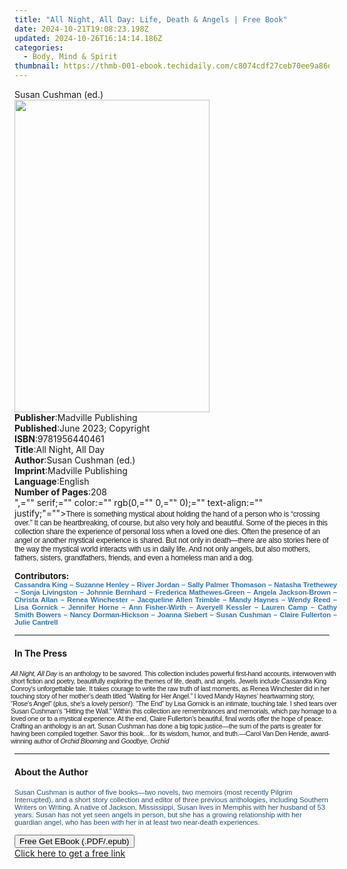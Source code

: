 ```yaml
---
title: "All Night, All Day: Life, Death & Angels | Free Book"
date: 2024-10-21T19:08:23.198Z
updated: 2024-10-26T16:14:14.186Z
categories:
  - Body, Mind & Spirit
thumbnail: https://thmb-001-ebook.techidaily.com/c8074cdf27ceb70ee9a86d8a4d98a79102da75dee6324e36218839cb8d8ed5bf.jpg
---
```

<main id="book-container">
  <div class="flex flex-col">
    <div class="book-brief flex-1 py-6 px-4 sm:p-6 md:py-10 md:px-8">
            <!-- brief-->
      <div class="book-brief-main">
        Susan Cushman (ed.)
      </div>
          </div>
    <div class="book-meta-info flex-1 grid gap-4 col-start-1 col-end-3 row-start-1 sm:mb-6 sm:grid-cols-4 lg:gap-6 lg:col-start-2 lg:row-end-6 lg:row-span-6 lg:mb-0">
      <div class="book-meta-info-left place-content-center mt-4 p-4 text-sm leading-6 col-start-2 col-span-2 dark:text-slate-400">
         <img class="w-full h-500 object-cover rounded-lg sm:h-255 sm:col-span-2 lg:col-span-full" src="https://img-001-ebook.techidaily.com/4a8b9eaee223bc49af4b9a043c4d0a511527f00546d64f7e1d2dbc21523265fc.jpg" alt="" width="312" height="500">
      </div>
      <div class="book-meta-info-right mt-2 col-start-1 row-start-2 col-span-3 self-center">
        <!-- meta data  -->
        <div class="flex flex-col px-4 md:px-8">
                  <div class="flex-1">
            <strong>Publisher</strong>:<span class="px-2">Madville Publishing</span>
          </div>
                  <div class="flex-1">
            <strong>Published</strong>:<span class="px-2">June 2023; Copyright</span>
          </div>
                  <div class="flex-1">
            <strong>ISBN</strong>:<span class="px-2">9781956440461</span>
          </div>
                  <div class="flex-1">
            <strong>Title</strong>:<span class="px-2">All Night, All Day</span>
          </div>
                  <div class="flex-1">
            <strong>Author</strong>:<span class="px-2">Susan Cushman (ed.)</span>
          </div>
                  <div class="flex-1">
            <strong>Imprint</strong>:<span class="px-2">Madville Publishing</span>
          </div>
                  <div class="flex-1">
            <strong>Language</strong>:<span class="px-2">English</span>
          </div>
                  <div class="flex-1">
            <strong>Number of Pages</strong>:<span class="px-2">208</span>
          </div>
                </div>
      </div>
    </div>
    <div class="book-description flex-1 py-6 px-4 sm:p-6 md:py-10 md:px-8">
            <div class="book-description-main">
        <div accordion-content="" id="description">",="" serif;="" color:="" rgb(0,="" 0,="" 0);="" text-align:="" justify;"=""&gt;<span style="font-size: 9pt; font-family: Calibri, sans-serif; letter-spacing: -0.2pt;">There is something mystical about holding the hand of a person who is “crossing over.” It can be heartbreaking, of course, but also very holy and beautiful. Some of the pieces in this collection share the experience of personal loss when a loved one dies. Often the presence of an angel or another mystical experience is shared. But not only in death—there are also stories here of the way the mystical world interacts with us in daily life. And not only angels, but also mothers, fathers, sisters, grandfathers, friends, and even a homeless man and a dog.</span><p></p><strong><span style="font-size: 10pt;">Contributors:</span></strong><p class="MsoQuote" style="margin: 0in -9pt 10pt 0in; line-height: normal; font-size: 10pt; font-family: Calibri, sans-serif; color: rgb(52, 118, 177); text-align: justify;"><b><span style="font-size: 8.5pt; letter-spacing: -0.1pt;">Cassandra King – Suzanne Henley – River Jordan – Sally Palmer Thomason – Natasha Trethewey – Sonja Livingston – Johnnie Bernhard – Frederica Mathewes-Green – Angela Jackson-Brown – Christa Allan – Renea Winchester – Jacqueline Allen Trimble – Mandy Haynes – Wendy Reed – Lisa Gornick – Jennifer Horne – Ann Fisher-Wirth – Averyell Kessler – Lauren Camp – Cathy Smith Bowers – Nancy Dorman-Hickson – Joanna Siebert – Susan Cushman – Claire Fullerton – Julie Cantrell</span></b></p></div>
      </div>
          </div>
    <div class="book-excerpts flex-1 py-6 px-4 sm:p-6 md:py-10 md:px-8">
            <!-- excerpts-->
      <div class="book-excerpts-main">
        <hr> <h4 class="placeholder placeholder-heading"><span>In The Press</span></h4> <p></p><p class="MsoNormal" style="margin: 0in -9pt 0.0001pt -4.5pt; font-size: 12pt; font-family: " times="" new="" roman",="" serif;="" color:="" rgb(0,="" 0,="" 0);="" text-align:="" justify;"=""><i><span style="font-size: 8pt; font-family: Calibri, sans-serif; letter-spacing: -0.2pt;">All Night, All Day</span></i><span style="font-size: 8pt; font-family: Calibri, sans-serif; letter-spacing: -0.2pt;"> is an anthology to be savored. This collection includes powerful first-hand accounts, interwoven with short fiction and poetry, beautifully exploring the themes of life, death, and angels. Jewels include Cassandra King Conroy's unforgettable tale. It takes courage to write the raw truth of last moments, as Renea Winchester did in her touching story of her mother’s death titled “Waiting for Her Angel.” I loved Mandy Haynes’ heartwarming story, “Rose’s Angel” (plus, she's a lovely person!). “The End” by Lisa Gornick is an intimate, touching tale. I shed tears over Susan Cushman’s “Hitting the Wall.” Within this collection are remembrances and memorials, which pay homage to a loved one or to a mystical experience. At the end, Claire Fullerton’s beautiful, final words offer the hope of peace. Crafting an anthology is an art. Susan Cushman has done a big topic justice—the sum of the parts is greater for having been compiled together. Savor this book…for its wisdom, humor, and truth.</span><span style="font-size: 8pt; font-family: Calibri, sans-serif; letter-spacing: -0.2pt;">—Carol Van Den Hende, award-winning author of <i>Orchid Blooming</i> and <i>Goodbye, Orchid</i></span></p><p></p>
      </div>
          </div>
    <div class="book-about-author flex-1 py-6 px-4 sm:p-6 md:py-10 md:px-8">
            <!-- about author-->
      <div class="book-main-author-main">
        <hr> <h4 class="placeholder placeholder-heading"><span>About the Author</span></h4> <p><span style="font-size: 8.5pt; font-family: Calibri, sans-serif; color: rgb(35, 79, 119);">Susan Cushman is author of five books—two novels, two memoirs (most recently Pilgrim Interrupted), and a short story collection and editor of three previous anthologies, including Southern Writers on Writing. A native of Jackson, Mississippi, Susan lives in Memphis with her husband of 53 years. Susan has not yet seen angels in person, but she has a growing relationship with her guardian angel, who has been with her in at least two near-death experiences.</span><span style="color: rgb(0, 0, 0); font-size: medium;"></span></p>
      </div>
          </div>
          <div class="book-free-get flex-1 py-6 px-4 sm:p-6 md:py-10 md:px-8">
        <button id="btn-free-get" class="bg-blue-500 hover:bg-blue-700 text-white font-bold py-2 px-4 rounded">Free Get EBook (.PDF/.epub)</button>
        <div id="countdown-display" class="px-2 text-lg mt-2"></div>
        <a id="free-link" class="hidden bg-blue-500 hover:bg-blue-700 text-white font-bold py-2 px-4 rounded" href="https://www.ebooks.com/en-us/book/210818890/all-night-all-day-life-death-angels/susan-cushman/" target="_blank">Click here to get a free link</a>
      </div>
      <script>
          let countdownTime = 0;
          let countdownInterval = null;
          document.getElementById('btn-free-get').addEventListener('click', startCountdown);
          function startCountdown() {
              countdownTime = new Date().getTime() + 60000 * 3;
              countdownInterval = setInterval(updateCountdown, 1000);
              document.getElementById('btn-free-get').disabled = true;
              document.getElementById('btn-free-get').classList.add('bg-gray-500', 'cursor-not-allowed');
          }
          function updateCountdown() {
              let currentTime = new Date().getTime();
              let timeLeft = countdownTime - currentTime;
              let secondsLeft = Math.floor(timeLeft / 1000);
              document.getElementById('countdown-display').innerHTML = `Remaining time: ${secondsLeft} seconds.`;
              if (secondsLeft <= 0) {
                  clearInterval(countdownInterval);
                  document.getElementById('btn-free-get').classList.add('hidden');
                  document.getElementById('free-link').classList.remove('hidden');
                  document.getElementById('countdown-display').innerHTML = '';
              }
          }
      </script>
    
  </div>
</main>

<ins class="adsbygoogle"
      style="display:block"
      data-ad-client="ca-pub-7571918770474297"
      data-ad-slot="8358498916"
      data-ad-format="auto"
      data-full-width-responsive="true"></ins>
    